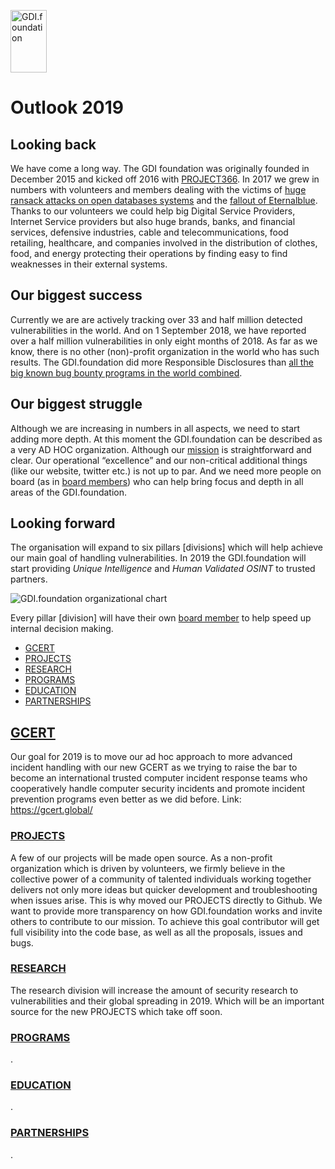 <a href="/"><img src="https://gdi.foundation/img/logo.png" alt="GDI.foundation" width="58" height="100" border="0" /></a>

# Outlook 2019

## Looking back
We have come a long way. The GDI foundation was originally founded in December 2015 and kicked off 2016 with [PROJECT366](https://twitter.com/GDI_FDN/status/816581294134034432). In 2017 we grew in numbers with volunteers and members dealing with the victims of [huge ransack attacks on open databases systems](https://www.trendmicro.com/vinfo/au/security/news/cybercrime-and-digital-threats/hacking-groups-attack-more-than-20-thousand-mongodb-databases) and the [fallout of Eternalblue](https://www.nu.nl/internet/4820652/negenduizend-nederlandse-bedrijven-dichten-serverlek-melding-onderzoeker.html). 
Thanks to our volunteers we could help big Digital Service Providers, Internet Service providers but also huge brands, banks, and financial services, defensive industries, cable and telecommunications, food retailing, healthcare, and companies involved in the distribution of clothes, food, and energy protecting their operations by finding easy to find weaknesses in their external systems.

## Our biggest success
Currently we are are actively tracking over 33 and half million detected vulnerabilities in the world. And on 1 September 2018, we have reported over a half million vulnerabilities in only eight months of 2018. As far as we know, there is no other (non)-profit organization in the world who has such results. The GDI.foundation did more Responsible Disclosures than [all the big known bug bounty programs in the world combined](https://twitter.com/martenmickos/status/1006160947965095936). 

## Our biggest struggle
Although we are increasing in numbers in all aspects, we need to start adding more depth. 
At this moment the GDI.foundation can be described as a very AD HOC organization. Although our [mission](https://gdi.foundation/mission/) is straightforward and clear. Our operational “excellence” and our non-critical additional things (like our website, twitter etc.) is not up to par. And we need more people on board (as in [board members](https://gdi.foundation/about/2018-2019_Board_Member_Candidates)) who can help bring focus and depth in all areas of the GDI.foundation.

## Looking forward
The organisation will expand to six pillars [divisions] which will help achieve our main goal of handling vulnerabilities. 
In 2019 the GDI.foundation will start providing *Unique Intelligence* and *Human Validated OSINT* to trusted partners. 

<img src="https://gdi.foundation/about/organization _chart.svg" alt="GDI.foundation organizational chart" />

Every pillar [division] will have their own [board member](https://GDI.foundation/about/2018-2019_Board_Member_Candidates)  to help speed up internal decision making.

* [GCERT](#gcert)
* [PROJECTS](#projects)
* [RESEARCH](#research)
* [PROGRAMS](#programs)
* [EDUCATION](#education)
* [PARTNERSHIPS](#partnerships)


## [GCERT](#gcert)
Our goal for 2019 is to move our ad hoc approach to more advanced incident handling with our new GCERT as we trying to raise the bar to become an international trusted computer incident response teams who cooperatively handle computer security incidents and promote incident prevention programs even better as we did before.
Link: https://gcert.global/

### [PROJECTS](#projects)
A few of our projects will be made open source. As a non-profit organization which is driven by volunteers, we firmly believe in the collective power of a community of talented individuals working together delivers not only more ideas but quicker development and troubleshooting when issues arise. This is why moved our PROJECTS directly to Github.
We want to provide more transparency on how GDI.foundation works and invite others to contribute to our mission. To achieve this goal contributor will get full visibility into the code base, as well as all the proposals, issues and bugs.

### [RESEARCH](#research)
The research division will increase the amount of security research to vulnerabilities and their global spreading in 2019. Which will be an important source for the new PROJECTS which take off soon.

### [PROGRAMS](#programms)
.

### [EDUCATION](#education)
.

### [PARTNERSHIPS](#partnerships)
.
